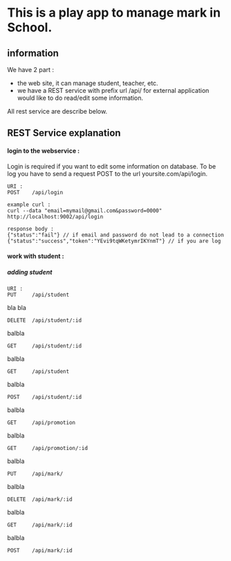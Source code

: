 # This is a play app to manage mark in School.

## information
We have 2 part : 

- the web site, it can manage student, teacher, etc.
- we have a REST service with prefix url /api/ for external application would like to do read/edit some information.
 
All rest service are describe below.

## REST Service explanation

#### login to the webservice : 
Login is required if you want to edit some information on database. To be log you have to send a request POST to the url yoursite.com/api/login.

	URI : 
	POST	/api/login
	
	example curl : 
	curl --data "email=mymail@gmail.com&password=0000" http://localhost:9002/api/login
	
	response body : 
	{"status":"fail"} // if email and password do not lead to a connection
	{"status":"success","token":"YEvi9tqWKetymrIKYnmT"} // if you are log

#### work with student : 

##### adding student

	URI :
	PUT 	/api/student

bla bla

	DELETE 	/api/student/:id

balbla

	GET		/api/student/:id

balbla

	GET		/api/student

balbla

	POST	/api/student/:id
		

balbla

	GET		/api/promotion

balbla

	GET		/api/promotion/:id


balbla

	PUT 	/api/mark/

balbla

	DELETE 	/api/mark/:id

balbla

	GET		/api/mark/:id

balbla

	POST	/api/mark/:id